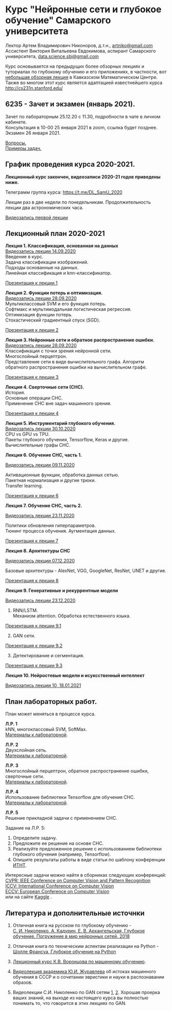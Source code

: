 # Курс "Нейронные сети и глубокое обучение" Самарского университета  
Лектор Артем Владимирович Никоноров, д.т.н., artniko@gmail.com  
Ассистент Виктория Витальевна Евдокимова, аспирант Самарского университета, data.science.sbj@gmail.com


Курс основывается на предыдущих более обзорных лекциях и туториалах по глубокому обучению и его приложениях, в частности, вот [небольшая обзорная лекция](https://youtu.be/Gpq1PFUee88) в Кавказском Математическом Центре. Также во многом этот курс является адаптацией известнейшего курса http://cs231n.stanford.edu/  

## 6235 - Зачет и экзамен (январь 2021).  

Зачет по лабораторным 25.12.20 с 11.30, подробности в чате в личном кабинете.  
Консультация в 10-00 25 января 2021 в zoom, ссылка будет позднее.  
Экзамен 26 января 2021.  

[Вопросы.](https://github.com/da0c/DL_Course_SamU/blob/master/Exams_2021/DL_Exam.pdf)   
[Примеры задач.](https://github.com/da0c/DL_Course_SamU/blob/master/Exams_2021/MidTerm.pdf)   

## График проведения курса 2020-2021.
**Лекционный курс закончен, видеозаписи 2020-21 годов приведены ниже.**  

Телеграмм группа курса:
https://t.me/DL_SamU_2020

Лекции раз в две недели по понедельникам.
Продолжительность лекции два астрономических часа.

[Видеозапись первой лекции](https://www.youtube.com/watch?v=BKG1wEATYOU)


## Лекционный план 2020-2021  

**Лекция 1. Классификация, основанная на данных**   
[Видеозапись лекции 14.09.2020](https://www.youtube.com/watch?v=BKG1wEATYOU)  
Введение в курс.  
Задача классификации изображений.  
Подходы основанные на данных.  
Линейная классификация и knn-классификатор.  
  
[Презентация к лекции 1](https://github.com/da0c/DL_Course_SamU/blob/master/lections/Lection_1_ImClass.pdf)  

**Лекция 2. Функции потерь и оптимизация.**  
[Видеозапись лекции 28.09.2020](https://www.youtube.com/watch?v=3uOIqTNclPA)  
Мультиклассовый SVM и его функция потерь.  
Софтмакс и мультимодальная логистическая регрессия.  
Оптимизация функции потерь.  
Стохастический градиентный спуск (SGD).  
  
[Презентация к лекции 2](https://github.com/da0c/DL_Course_SamU/blob/master/lections/Lection_1_SGD.pdf)  

**Лекция 3. Нейронные сети и обратное распространение ошибки.**  
[Видеозапись лекции 28.09.2020](https://www.youtube.com/watch?v=3uOIqTNclPA)  
Классификация с точки зрения нейронной сети.  
Многослойный перцептрон.  
Представление сети в виде вычислительного графа.
Алгоритм обратного распространения ошибки на вычислительном графе.  
  
[Презентация к лекции 3](https://github.com/da0c/DL_Course_SamU/blob/master/lections/Lection_1_BP.pdf)  

**Лекция 4. Сверточные сети (СНС).**  
История.  
Основные операции СНС.  
Применение СНС вне задач машинного зрения.  

[Презентация к лекции 4](https://github.com/da0c/DL_Course_SamU/blob/master/lections/Lecture_4_CNN1.pdf)

**Лекция 5. Инструментарий глубокого обучения.**  
[Видеозапись лекции 30.10.2020](https://www.youtube.com/watch?v=E0F11tV92sU&feature=youtu.be)  
CPU vs GPU vs TPU.  
Пакеты глубокого обучения, Tensorflow, Keras и другие.  
Вычислительные графы СНС.  



**Лекция 6. Обучение СНС, часть 1.**  

[Видеозапись лекции 09.11.2020](https://youtu.be/0pHAWXmDnIM)  

Активационные функции, обработка данных сетью.  
Пакетная нормализация и другие трюки.  
Transfer learning.

[Презентация к лекции 6](https://github.com/da0c/DL_Course_SamU/blob/master/lections/lecture_6_Training1.pdf)  

**Лекция 7. Обучение СНС, часть 2.**  

[Видеозапись лекции 23.11.2020](https://youtu.be/1ypE6fz5zXo)  

Политики обновления гиперпараметров.  
Тюнинг процесса обучения.
Аугментация данных.  

[Презентация к лекции 7](https://github.com/da0c/DL_Course_SamU/blob/master/lections/lecture_7_Training2.pdf)  

**Лекция 8. Архитектуры СНС**  

[Видеозапись лекции 07.12.2020](https://youtu.be/07AcZgtoipc)  

Базовые архитектуры - AlexNet, VGG, GoogleNet, ResNet, UNET и другие.  

[Презентация к лекции 8](https://github.com/da0c/DL_Course_SamU/blob/master/lections/lecture_8_Arch.pdf)  

**Лекция 9. Генеративные и рекуррентные модели**  

[Видеозапись лекции 23.12.2020](https://youtu.be/XWd6XYPVYdM)  

1. RNN/LSTM.  
Механизм attention.
Обработка естественного языка.

[Презентация к лекции 9.1](https://github.com/da0c/DL_Course_SamU/blob/master/lections/lecture_9_1.pdf)  

2. GAN сети.

[Презентация к лекции 9.2](https://github.com/da0c/DL_Course_SamU/blob/master/lections/lecture_9_2.pdf)  

3. Детектирование и сегментация.

[Презентация к лекции 9.3](https://github.com/da0c/DL_Course_SamU/blob/master/lections/lecture_9_3.pdf)  


**Лекция 10. Нейростевые модели и исуксственный интеллект**  

[Видеозапись лекции 10, 18.01.2021](https://youtu.be/409okL3L6CY)  


## План лабораторных работ.

План может меняться в процессе курса.  

**Л.Р. 1**  
kNN, многоклассовый SVM, SoftMax.  
[Материалы к лабораторной](https://github.com/da0c/DL_Course_SamU/blob/master/lab_1-2/assignment1.ipynb).

**Л.Р. 2**  
Двухслойная сеть.  
[Материалы к лабораторной](https://github.com/da0c/DL_Course_SamU/blob/master/lab_1-2/assignment2.ipynb).

**Л.Р. 3**  
Многослойный перцептрон, обратное распространение ошибки, сверточные сети.   
[Материалы к лабораторной](https://github.com/da0c/DL_Course_SamU/blob/master/lab_3/assignment3.ipynb).   

**Л.Р. 4**  
Использование библиотеки Tensorflow для обучения СНС.  
[Материалы к лабораторной](https://github.com/da0c/DL_Course_SamU/blob/master/lab_4/assignment4.ipynb).  

**Л.Р. 5**  
Решение прикладной задачи с применением СНС.

Задание на Л.Р. 5: 
1) Определите задачу.
2) Предложите ее решение на основе СНС.
3) Реализуйте предложенное решение с использованием библиотеки глубокого обучения (например, Tensorflow). 
4) Опишите результаты работы в виде статьи по шаблону конференции [ИТНТ](http://itnt-conf.org/index.php/materialy/shablony). 


Интересные задачи можно найти в сборниках следующих конференций:  
[CVPR: IEEE Conference on Computer Vision and Pattern Recognition](https://openaccess.thecvf.com/CVPR2019)  
[ICCV: International Conference on Computer Vision](https://openaccess.thecvf.com/ICCV2019)  
[ECCV: European Conference on Computer Vision](https://openaccess.thecvf.com/ECCV2018)  
или на сайте [Kaggle](https://www.kaggle.com/) . 



## Литература и дополнительные источнки  

1. Отличная книга на русском по глубокому обучению -  
[С. И. Николенко, А. Кадурин, Е. В. Архангельская, Глубокое обучение. Погружение в мир нейронных сетей. 2018](https://www.ozon.ru/context/detail/id/154415719/)  
2. Отличная книга по техническим аспектам реализации на Python -  
[Шолле Франсуа, Глубокое обучение на Python](https://www.ozon.ru/context/detail/id/145615583/)  

3. [Лекционный курс К.В. Воронцова по машинному обучению](http://www.machinelearning.ru/wiki/index.php?title=%D0%9C%D0%B0%D1%88%D0%B8%D0%BD%D0%BD%D0%BE%D0%B5_%D0%BE%D0%B1%D1%83%D1%87%D0%B5%D0%BD%D0%B8%D0%B5_%28%D0%BA%D1%83%D1%80%D1%81_%D0%BB%D0%B5%D0%BA%D1%86%D0%B8%D0%B9%2C_%D0%9A.%D0%92.%D0%92%D0%BE%D1%80%D0%BE%D0%BD%D1%86%D0%BE%D0%B2%29).
4. [Видеолекция академика Ю.И. Журавлева](https://www.youtube.com/watch?v=R3CMqrrIWOk) об истоках машинного обучения в СССР и о сочетании эвристики и науки в распознавании образов.  
5. Видеолекции С.И. Николенко по GAN сетям [1](https://www.youtube.com/watch?v=SlJgPIOlpiI), [2](https://www.youtube.com/watch?v=w38m5mTrG_M&t=1147s).
Хорошая проерка ваших знаний, на выходе из настоящего курса вы полностью понимать то, что говорится в этих лекциях по GAN.  





